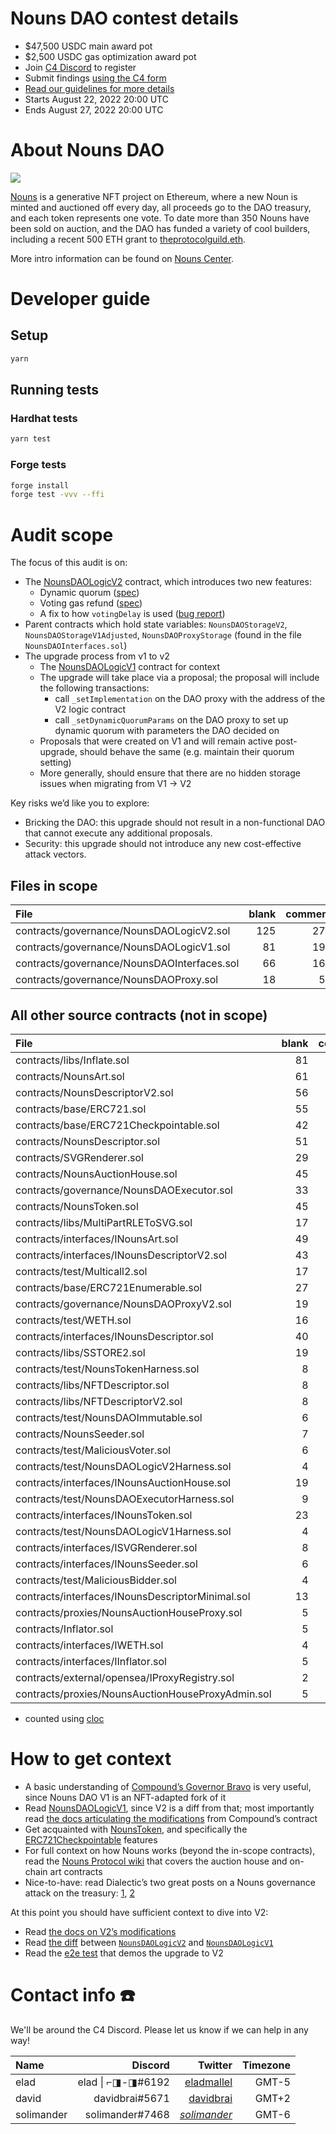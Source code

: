 # Nouns DAO contest details

- $47,500 USDC main award pot
- $2,500 USDC gas optimization award pot
- Join [C4 Discord](https://discord.gg/code4rena) to register
- Submit findings [using the C4 form](https://code4rena.com/contests/2022-08-nouns-dao-contest/submit)
- [Read our guidelines for more details](https://docs.code4rena.com/roles/wardens)
- Starts August 22, 2022 20:00 UTC
- Ends August 27, 2022 20:00 UTC

# About Nouns DAO

![](https://i.imgur.com/ZTZrWxw.png)

[Nouns](https://nouns.wtf) is a generative NFT project on Ethereum, where a new Noun is minted and auctioned off every day, all proceeds go to the DAO treasury, and each token represents one vote. To date more than 350 Nouns have been sold on auction, and the DAO has funded a variety of cool builders, including a recent 500 ETH grant to [theprotocolguild.eth](https://nouns.wtf/vote/108).

More intro information can be found on [Nouns Center](https://nouns.center/).

# Developer guide

## Setup

```sh
yarn
```

## Running tests

### Hardhat tests

```sh
yarn test
```

### Forge tests

```sh
forge install
forge test -vvv --ffi
```

# Audit scope

The focus of this audit is on:

- The [NounsDAOLogicV2](https://github.com/code-423n4/2022-08-nounsdao/blob/c1c7c6201d0247f92472419ff657b570f9104565/contracts/governance/NounsDAOLogicV2.sol) contract, which introduces two new features:
  - Dynamic quorum ([spec](https://github.com/nounsDAO/nouns-tech/tree/main/dynamic-quorum))
  - Voting gas refund ([spec](https://github.com/nounsDAO/nouns-tech/tree/main/vote-refund))
  - A fix to how `votingDelay` is used ([bug report](https://github.com/nounsDAO/nouns-diligence/blob/main/reports/proposal-58.md#major))
- Parent contracts which hold state variables: `NounsDAOStorageV2`, `NounsDAOStorageV1Adjusted`, `NounsDAOProxyStorage` (found in the file `NounsDAOInterfaces.sol`)
- The upgrade process from v1 to v2
  - The [NounsDAOLogicV1](https://github.com/code-423n4/2022-08-nounsdao/blob/c1c7c6201d0247f92472419ff657b570f9104565/contracts/governance/NounsDAOLogicV1.sol) contract for context
  - The upgrade will take place via a proposal; the proposal will include the following transactions:
    - call `_setImplementation` on the DAO proxy with the address of the V2 logic contract
    - call `_setDynamicQuorumParams` on the DAO proxy to set up dynamic quorum with parameters the DAO decided on
  - Proposals that were created on V1 and will remain active post-upgrade, should behave the same (e.g. maintain their quorum setting)
  - More generally, should ensure that there are no hidden storage issues when migrating from V1 → V2

Key risks we’d like you to explore:

- Bricking the DAO: this upgrade should not result in a non-functional DAO that cannot execute any additional proposals.
- Security: this upgrade should not introduce any new cost-effective attack vectors.

## Files in scope

| File                                        | blank | comment | code |
| :------------------------------------------ | ----: | ------: | ---: |
| contracts/governance/NounsDAOLogicV2.sol    |   125 |     276 |  630 |
| contracts/governance/NounsDAOLogicV1.sol    |    81 |     199 |  403 |
| contracts/governance/NounsDAOInterfaces.sol |    66 |     164 |  210 |
| contracts/governance/NounsDAOProxy.sol      |    18 |      56 |   67 |

## All other source contracts (not in scope)

| File                                              | blank | comment | code |
| :------------------------------------------------ | ----: | ------: | ---: |
| contracts/libs/Inflate.sol                        |    81 |     171 |  618 |
| contracts/NounsArt.sol                            |    61 |     175 |  214 |
| contracts/NounsDescriptorV2.sol                   |    56 |     213 |  201 |
| contracts/base/ERC721.sol                         |    55 |     202 |  198 |
| contracts/base/ERC721Checkpointable.sol           |    42 |      82 |  165 |
| contracts/NounsDescriptor.sol                     |    51 |     140 |  160 |
| contracts/SVGRenderer.sol                         |    29 |      47 |  154 |
| contracts/NounsAuctionHouse.sol                   |    45 |      85 |  131 |
| contracts/governance/NounsDAOExecutor.sol         |    33 |      28 |  128 |
| contracts/NounsToken.sol                          |    45 |      99 |  119 |
| contracts/libs/MultiPartRLEToSVG.sol              |    17 |      30 |  111 |
| contracts/interfaces/INounsArt.sol                |    49 |      14 |   89 |
| contracts/interfaces/INounsDescriptorV2.sol       |    43 |      14 |   84 |
| contracts/test/Multicall2.sol                     |    17 |       7 |   77 |
| contracts/base/ERC721Enumerable.sol               |    27 |      91 |   69 |
| contracts/governance/NounsDAOProxyV2.sol          |    19 |      58 |   67 |
| contracts/test/WETH.sol                           |    16 |       3 |   54 |
| contracts/interfaces/INounsDescriptor.sol         |    40 |      14 |   45 |
| contracts/libs/SSTORE2.sol                        |    19 |      37 |   44 |
| contracts/test/NounsTokenHarness.sol              |     8 |       1 |   40 |
| contracts/libs/NFTDescriptor.sol                  |     8 |      21 |   38 |
| contracts/libs/NFTDescriptorV2.sol                |     8 |      21 |   38 |
| contracts/test/NounsDAOImmutable.sol              |     6 |       1 |   37 |
| contracts/NounsSeeder.sol                         |     7 |      18 |   32 |
| contracts/test/MaliciousVoter.sol                 |     6 |       1 |   29 |
| contracts/test/NounsDAOLogicV2Harness.sol         |     4 |       1 |   27 |
| contracts/interfaces/INounsAuctionHouse.sol       |    19 |      20 |   26 |
| contracts/test/NounsDAOExecutorHarness.sol        |     9 |       1 |   26 |
| contracts/interfaces/INounsToken.sol              |    23 |      14 |   25 |
| contracts/test/NounsDAOLogicV1Harness.sol         |     4 |       1 |   23 |
| contracts/interfaces/ISVGRenderer.sol             |     8 |      14 |   14 |
| contracts/interfaces/INounsSeeder.sol             |     6 |      14 |   12 |
| contracts/test/MaliciousBidder.sol                |     4 |       1 |   12 |
| contracts/interfaces/INounsDescriptorMinimal.sol  |    13 |      20 |   11 |
| contracts/proxies/NounsAuctionHouseProxy.sol      |     5 |      14 |    9 |
| contracts/Inflator.sol                            |     5 |      22 |    8 |
| contracts/interfaces/IWETH.sol                    |     4 |       1 |    6 |
| contracts/interfaces/IInflator.sol                |     5 |      14 |    5 |
| contracts/external/opensea/IProxyRegistry.sol     |     2 |       1 |    4 |
| contracts/proxies/NounsAuctionHouseProxyAdmin.sol |     5 |      15 |    3 |

- counted using [cloc](https://github.com/AlDanial/cloc)

# How to get context

- A basic understanding of [Compound’s Governor Bravo](https://compound.finance/docs/governance) is very useful, since Nouns DAO V1 is an NFT-adapted fork of it
- Read [NounsDAOLogicV1](https://github.com/code-423n4/2022-08-nounsdao/blob/c1c7c6201d0247f92472419ff657b570f9104565/contracts/governance/NounsDAOLogicV1.sol), since V2 is a diff from that; most importantly read [the docs articulating the modifications](https://github.com/code-423n4/2022-08-nounsdao/blob/c1c7c6201d0247f92472419ff657b570f9104565/contracts/governance/NounsDAOLogicV1.sol#L27) from Compound’s contract
- Get acquainted with [NounsToken](https://github.com/code-423n4/2022-08-nounsdao/blob/c1c7c6201d0247f92472419ff657b570f9104565/contracts/NounsToken.sol), and specifically the [ERC721Checkpointable](https://github.com/code-423n4/2022-08-nounsdao/blob/c1c7c6201d0247f92472419ff657b570f9104565/contracts/base/ERC721Checkpointable.sol) features
- For full context on how Nouns works (beyond the in-scope contracts), read the [Nouns Protocol wiki](https://www.notion.so/32e4f0bf74fe433e927e2ea35e52a507) that covers the auction house and on-chain art contracts
- Nice-to-have: read Dialectic’s two great posts on a Nouns governance attack on the treasury: [1](https://dialectic.ch/editorial/nouns-governance-attack), [2](https://dialectic.ch/editorial/nouns-governance-attack-2)

At this point you should have sufficient context to dive into V2:

- Read [the docs on V2’s modifications](https://github.com/code-423n4/2022-08-nounsdao/blob/c1c7c6201d0247f92472419ff657b570f9104565/contracts/governance/NounsDAOLogicV2.sol#L30)
- Read [the diff](https://gist.github.com/eladmallel/f8ab6b9e5a1bf664666a562b4f6429fd) between [`NounsDAOLogicV2`](https://github.com/code-423n4/2022-08-nounsdao/blob/c1c7c6201d0247f92472419ff657b570f9104565/contracts/governance/NounsDAOLogicV2.sol) and [`NounsDAOLogicV1`](https://github.com/code-423n4/2022-08-nounsdao/blob/c1c7c6201d0247f92472419ff657b570f9104565/contracts/governance/NounsDAOLogicV1.sol)
- Read the [e2e test](https://github.com/code-423n4/2022-08-nounsdao/blob/c1c7c6201d0247f92472419ff657b570f9104565/test/governance/NounsDAO/V2/end2end.test.ts#L255) that demos the upgrade to V2

# Contact info ☎️

We'll be around the C4 Discord. Please let us know if we can help in any way!

| Name       |           Discord |                                          Twitter | Timezone |
| :--------- | ----------------: | -----------------------------------------------: | -------: |
| elad       | elad \| ⌐◨-◨#6192 |     [eladmallel](https://twitter.com/eladmallel) |    GMT-5 |
| david      |    davidbrai#5671 |       [davidbrai](https://twitter.com/davidbrai) |    GMT+2 |
| solimander |   solimander#7468 | [_solimander_](https://twitter.com/_solimander_) |    GMT-6 |
